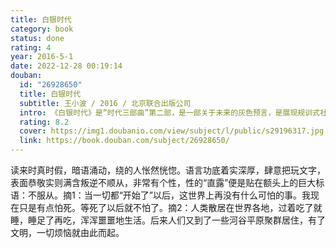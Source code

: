 ```yaml
---
title: 白银时代
category: book
status: done
rating: 4
year: 2016-5-1
date: 2022-12-28 00:19:14
douban:
  id: "26928650"
  title: 白银时代
  subtitle: 王小波 / 2016 / 北京联合出版公司
  intro: 《白银时代》是“时代三部曲”第二部，是一部关于未来的灰色预言，是展现规训式社会图景解构乌托邦大话语的作品。王小波的过人之处，正在于他帮助我们摆脱正统的思想观点，摆脱各种我们顶礼膜拜的程式和俗套，摆脱习惯和公认的东西，用新的眼光观察世界，体会一切现成事物的相对性，体会一种完全改观世界秩序的可能性创造条件。这一切，在本书中都得到了最淋漓尽致的体现。王小波的小说创作到他生命的最后阶段越发写得恣肆随意，非常自由，满口谐谑，通篇调侃，都有着明显的反思性和寓言性。非常难得的是调侃中有一种内在的严肃，鄙俗中有一种纯正的教养。作者在这个虚拟的时空里作了一个关于未来世界的黑色预言，他用大胆的思想、深刻的剖析和独特的表达描绘了一种属于白银时代的悲哀。
  rating: 8.2
  cover: https://img1.doubanio.com/view/subject/l/public/s29196317.jpg
  link: https://book.douban.com/subject/26928650/
---
```


读来时真时假，暗语涌动，绕的人怅然恍惚。语言功底着实深厚，肆意把玩文字，表面恭敬实则满含叛逆不顺从，非常有个性，性的“直露”便是贴在额头上的巨大标语：不服从。摘1：当一切都“开始了”以后，这世界上再没有什么可怕的事。我现在只是有点怕死。等死了以后就不怕了。摘2：人类散居在世界各地，过着吃了就睡，睡足了再吃，浑浑噩噩地生活。后来人们又到了一些河谷平原聚群居住，有了文明，一切烦恼就由此而起。